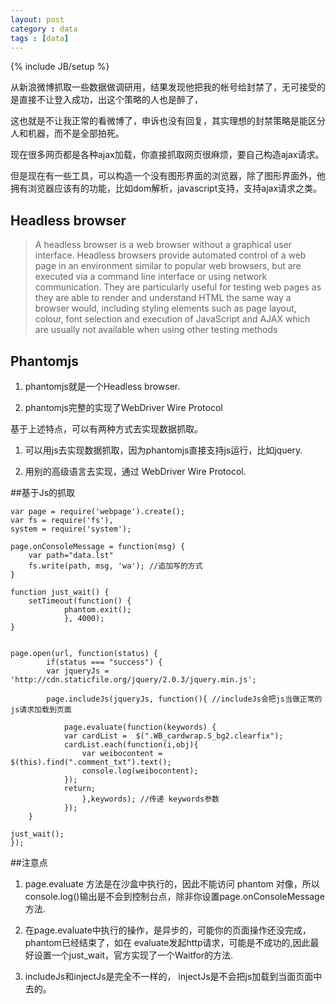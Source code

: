 ```yaml
---
layout: post
category : data 
tags : [data]
---
```

{% include JB/setup %}

从新浪微博抓取一些数据做调研用，结果发现他把我的帐号给封禁了，无可接受的是直接不让登入成功，出这个策略的人也是醉了，

这也就是不让我正常的看微博了，申诉也没有回复，其实理想的封禁策略是能区分人和机器，而不是全部拍死。

现在很多网页都是各种ajax加载，你直接抓取网页很麻烦，要自己构造ajax请求。

但是现在有一些工具，可以构造一个没有图形界面的浏览器，除了图形界面外，他拥有浏览器应该有的功能，比如dom解析，javascript支持，支持ajax请求之类。

## Headless browser

>A headless browser is a web browser without a graphical user interface.
>Headless browsers provide automated control of a web page in an environment similar to popular web browsers, 
>but are executed via a command line interface or using network communication. 
>They are particularly useful for testing web pages as they are able to render and understand HTML the same way a browser would, 
>including styling elements such as page layout, colour, font selection and execution of JavaScript and AJAX which are usually not available when using other testing methods


## Phantomjs

1. phantomjs就是一个Headless browser.

2. phantomjs完整的实现了WebDriver Wire Protocol

基于上述特点，可以有两种方式去实现数据抓取。

1. 可以用js去实现数据抓取，因为phantomjs直接支持js运行，比如jquery.

2. 用别的高级语言去实现，通过 WebDriver Wire Protocol.


##基于Js的抓取

	var page = require('webpage').create();
	var fs = require('fs'),
	system = require('system');

	page.onConsoleMessage = function(msg) {
		var path="data.lst"
		fs.write(path, msg, 'wa'); //追加写的方式
	}

	function just_wait() {
		setTimeout(function() {
				phantom.exit();
				}, 4000);
	}


	page.open(url, function(status) {
			if(status === "success") {	
			var jqueryJs = 'http://cdn.staticfile.org/jquery/2.0.3/jquery.min.js'; 

			page.includeJs(jqueryJs, function(){ //includeJs会把js当做正常的js请求加载到页面

				page.evaluate(function(keywords) {
				var cardList =	$(".WB_cardwrap.S_bg2.clearfix");
				cardList.each(function(i,obj){
					var weibocontent = $(this).find(".comment_txt").text();
					console.log(weibocontent);
				});
				return;
					},keywords); //传递 keywords参数
				});
		}

	just_wait();	
	});


##注意点

1. page.evaluate 方法是在沙盒中执行的，因此不能访问 phantom 对像，所以console.log()输出是不会到控制台点，除非你设置page.onConsoleMessage 方法.


2. 在page.evaluate中执行的操作，是异步的，可能你的页面操作还没完成，phantom已经结束了，如在 evaluate发起http请求，可能是不成功的,因此最好设置一个just_wait，官方实现了一个Waitfor的方法.


3. includeJs和injectJs是完全不一样的， injectJs是不会把js加载到当面页面中去的。


